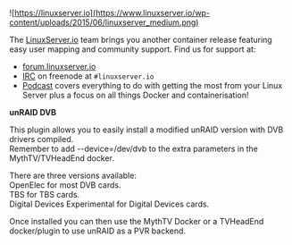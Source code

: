 ![https://linuxserver.io](https://www.linuxserver.io/wp-content/uploads/2015/06/linuxserver_medium.png)

The [LinuxServer.io](https://linuxserver.io) team brings you another container release featuring easy user mapping and community support. Find us for support at:
* [forum.linuxserver.io](https://forum.linuxserver.io)
* [IRC](https://www.linuxserver.io/index.php/irc/) on freenode at `#linuxserver.io`
* [Podcast](https://www.linuxserver.io/index.php/category/podcast/) covers everything to do with getting the most from your Linux Server plus a focus on all things Docker and containerisation!

**unRAID DVB**

This plugin allows you to easily install a modified unRAID version with DVB drivers compiled.  
Remember to add --device=/dev/dvb to the extra parameters in the MythTV/TVHeadEnd docker.

There are three versions available:  
		OpenElec for most DVB cards.  
		TBS for TBS cards.                                   
		Digital Devices Experimental for Digital Devices cards.
		
Once installed you can then use the MythTV Docker or a TVHeadEnd docker/plugin to use unRAID as a PVR backend.
